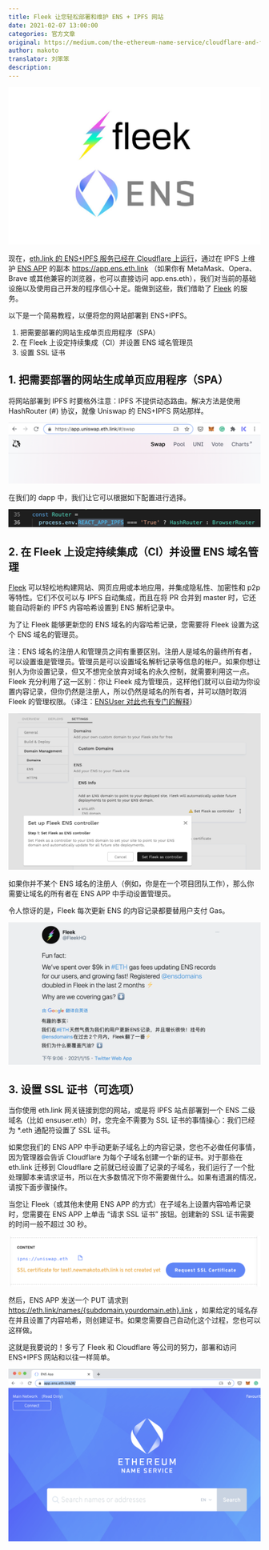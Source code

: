 ```yaml
---
title: Fleek 让您轻松部署和维护 ENS + IPFS 网站
date: 2021-02-07 13:00:00
categories: 官方文章
original: https://medium.com/the-ethereum-name-service/cloudflare-and-fleek-make-ens-ipfs-site-deployment-as-easy-as-ever-262c990a7514
author: makoto
translator: 刘笨笨
description: 
---
```


![](/images/news/2021-02-07-fleek-make-ens-ipfs-site-deployment-as-easy-as-ever/01.jpeg)

现在，[eth.link 的 ENS+IPFS 服务已经在 Cloudflare 上运行](/news/2021-01-14-ens-partners-with-cloudflare-on-improved-eth-link-service.html)，通过在 IPFS 上维护 [ENS APP](http://app.ens.domains/) 的副本 https://app.ens.eth.link （如果你有 MetaMask、Opera、Brave 或其他兼容的浏览器，也可以直接访问 app.ens.eth），我们对当前的基础设施以及使用自己开发的程序信心十足。能做到这些，我们借助了 [Fleek](https://fleek.co/) 的服务。

以下是一个简易教程，以便将您的网站部署到 ENS+IPFS。

1. 把需要部署的网站生成单页应用程序（SPA）
2. 在 Fleek 上设定持续集成（CI）并设置 ENS 域名管理员
3. 设置 SSL 证书

## 1. 把需要部署的网站生成单页应用程序（SPA）

将网站部署到 IPFS 时要格外注意：IPFS 不提供动态路由。解决方法是使用 HashRouter (#) 协议，就像 Uniswap 的 ENS+IPFS 网站那样。

![](/images/news/2021-02-07-fleek-make-ens-ipfs-site-deployment-as-easy-as-ever/02.png)

在我们的 dapp 中，我们让它可以根据如下配置进行选择。

![](/images/news/2021-02-07-fleek-make-ens-ipfs-site-deployment-as-easy-as-ever/03.png)

## 2. 在 Fleek 上设定持续集成（CI）并设置 ENS 域名管理

[Fleek](https://fleek.co/) 可以轻松地构建网站、网页应用或本地应用，并集成隐私性、加密性和 p2p 等特性。它们不仅可以与 IPFS 自动集成，而且在将 PR 合并到 master 时，它还能自动将新的 IPFS 内容哈希设置到 ENS 解析记录中。

为了让 Fleek 能够更新您的 ENS 域名的内容哈希记录，您需要将 Fleek 设置为这个 ENS 域名的管理员。

注：ENS 域名的注册人和管理员之间有重要区别。注册人是域名的最终所有者，可以设置谁是管理员。管理员是可以设置域名解析记录等信息的帐户。如果你想让别人为你设置记录，但又不想完全放弃对域名的永久控制，就需要利用这一点。Fleek 充分利用了这一区别：你让 Fleek 成为管理员，这样他们就可以自动为你设置内容记录，但你仍然是注册人，所以仍然是域名的所有者，并可以随时取消 Fleek 的管理权限。（译注：[ENSUser 对此也有专门的解释](https://ensuser.com/guides/manage.html#域名操作角色)）

![](/images/news/2021-02-07-fleek-make-ens-ipfs-site-deployment-as-easy-as-ever/04.png)

如果你并不某个 ENS 域名的注册人（例如，你是在一个项目团队工作），那么你需要让域名的所有者在 ENS APP 中手动设置管理员。

令人惊讶的是，Fleek 每次更新 ENS 的内容记录都要替用户支付 Gas。

![](/images/news/2021-02-07-fleek-make-ens-ipfs-site-deployment-as-easy-as-ever/05.png)

## 3. 设置 SSL 证书（可选项）

当你使用 eth.link 网关链接到您的网站，或是将 IPFS 站点部署到一个 ENS 二级域名（比如 ensuser.eth）时，您完全不需要为 SSL 证书的事情操心：我们已经为 *.eth 通配符设置了 SSL 证书。

如果您我们的 ENS APP 中手动更新子域名上的内容记录，您也不必做任何事情，因为管理器会告诉 Cloudflare 为每个子域名创建一个新的证书。对于那些在 eth.link 迁移到 Cloudflare 之前就已经设置了记录的子域名，我们运行了一个批处理脚本来请求证书，所以在大多数情况下你不需要做什么。如果有遗漏的情况，请按下面步骤操作。

当您让 Fleek（或其他未使用 ENS APP 的方式）在子域名上设置内容哈希记录时，您需要在 ENS APP 上单击 “请求 SSL 证书” 按钮。创建新的 SSL 证书需要的时间一般不超过 30 秒。

![](/images/news/2021-02-07-fleek-make-ens-ipfs-site-deployment-as-easy-as-ever/06.png)

然后，ENS APP 发送一个 PUT 请求到 https://eth.link/names/{subdomain.yourdomain.eth}.link ，如果给定的域名存在并且设置了内容哈希，则创建证书。如果您需要自己自动化这个过程，您也可以这样做。

这就是我要说的！多亏了 Fleek 和 Cloudflare 等公司的努力，部署和访问 ENS+IPFS 网站和以往一样简单。

![](/images/news/2021-02-07-fleek-make-ens-ipfs-site-deployment-as-easy-as-ever/07.png)
